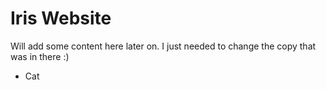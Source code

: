# Iris Website
Will add some content here later on. I just needed to change the copy that was in there :)

- Cat
